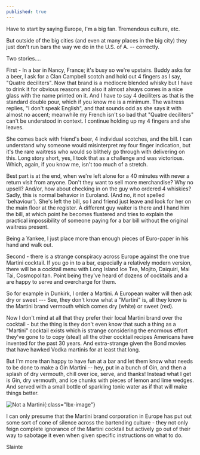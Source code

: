 ```yaml
---
published: true
---
```

Have to start by saying Europe, I'm a big fan. Tremendous culture, etc.

But outside of the big cities (and even at many places in the big city) they just don't run bars the way we do in the U.S. of A. -- correctly.

<!--more-->

Two stories....

First - In a bar in Nancy, France; it's busy so we're upstairs. Buddy asks for a beer, I ask for a Clan Campbell scotch and hold out 4 fingers as I say, "Quatre deciliters". Now that brand is a mediocre blended whisky but I have to drink it for obvious reasons and also it almost always comes in a nice glass with the name printed on it. And I have to say 4 deciliters as that is the standard double pour, which if you know me is a minimum. The waitress replies, "I don't speak English", and that sounds odd as she says it with almost no accent; meanwhile my French isn't so bad that "Quatre deciliters" can't be understood in context. I continue holding up my 4 fingers and she leaves.

She comes back with friend's beer, 4 individual scotches, and the bill. I can understand why someone would misinterpret my four finger indication, but it's the rare waitress who would so blithely go through with delivering on this. Long story short, yes, I took that as a challenge and was victorious. Which, again, if you know me, isn't too much of a stretch.

Best part is at the end, when we're left alone for a 40 minutes with never a return visit from anyone. Don't they want to sell more merchandise? Why no upsell? And/or, how about checking in on the guy who ordered 4 whiskies? Sadly, this is normal behavior in Euroland. (And no, it not spelled 'behaviour'). She's left the bill, so I and friend just leave and look for her on the main floor at the register. A different guy waiter is there and I hand him the bill, at which point he becomes flustered and tries to explain the practical impossibility of someone paying for a bar bill without the original waitress present. 

Being a Yankee, I just place more than enough pieces of Euro-paper in his hand and walk out.

Second - there is a strange conspiracy across Europe against the one true Martini cocktail. If you go in to a bar, especially a relatively modern version, there will be a cocktail menu with Long Island Ice Tea, Mojito, Daiquiri, Mai Tai, Cosmopolitan. Point being they've heard of dozens of cocktails and a are happy to serve and overcharge for them.  

So for example in Dunkirk, I order a Martini. A European waiter will then ask dry or sweet --- See, they don't know what a "Martini" is, all they know is the Martini brand vermouth which comes dry (white) or sweet (red).

Now I don't mind at all that they prefer their local Martini brand over the cocktail - but the thing is they don't even know that such a thing as a "Martini" cocktail exists which is strange considering the enormous effort they've gone to to copy (steal) all the other cocktail recipes Americans have invented for the past 30 years. And extra-strange given the Bond movies that have hawked Vodka martinis for at least that long.

But I'm more than happy to have fun at a bar and let them know what needs to be done to make a Gin Martini -- hey, put in a bunch of Gin, and then a splash of dry vermouth, chill over ice, serve, and thanks!  Instead what I get is Gin, dry vermouth, and ice chunks with pieces of lemon and lime wedges. And served with a small bottle of sparkling tonic water as if that will make things better.

![Not a Martini](https://lh3.googleusercontent.com/9SwjbRggQHsgpSlT4LffqFG-jcpJUxaJ5772aCDiPDh0Jm_o3SmSv6Oj-dnVYqtxgsM1bGgZ5ll9n4jvEOldR7hNJKt1u_z6EesLxwdXPiybpAu-d7zeV3OagWa6ca-FH6c62Yst9RftWHebrTcomTZwgEnIHfs2zAtRm6RzW0sdg0AwJ1MBKWw-Cyk3lZKYD8rK24kB8MtHmZrfjxx9RnbObdyEWgrGtMHSEjoiq9J1O3iFocHshUvvK0lCqxQG8UdsIxl2Y6juHqJxLW9xxozZmcH2FKvaFJu-cLNZiqjPu94Y2Z6_mj17cswrDsSkWj6351CJsIXSQClo8Xj_E3RehCCqpNZqydH6yF-idMOYnHh629umbUBLyEqhCe4AtWJMNLUWVUvs77KiHk1B9I-9ZAN5TFjJDgaEHOIXs3h05vV6GOyDeITps13RxPyYlBMi8LU6oYc_EUjqamM9sOHrsr6OAE_sTNZErnMQKK_Vgf2N8UXi9oen00PfEJjcnxMKO2xpeJNpbLSiY2GK6_71GikSaVvGfsPRam7t2HD1Kox75Ld7DK8epD9vhMo-9qnxe6WDj-pUsPIKt0Cz-36dYrYjMlanemofPm1TJm8HKaFak7e4V3hQYs-VJ8EShZatlKyHwVC2Mi8586KYa-71wA=w1988-h1119-no){:class="lbx-image"}

I can only presume that the Martini brand corporation in Europe has put out some sort of cone of silence across the bartending culture - they not only feign complete ignorance of the Martini cocktail but actively go out of their way to sabotage it even when given specific instructions on what to do.
 
Slainte